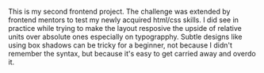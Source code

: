 This is my second frontend project. 
The challenge was extended by frontend mentors to test my newly acquired html/css skills. 
I did see in practice while trying to make the layout resposive the upside of relative units over absolute ones especially on typograpphy.
Subtle designs like using box shadows can be tricky for a beginner, not because I didn't remember the syntax, but because it's easy to get carried away and overdo it.
